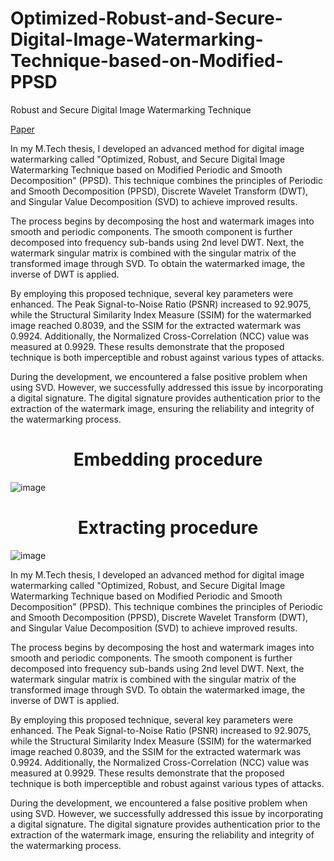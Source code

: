 # Optimized-Robust-and-Secure-Digital-Image-Watermarking-Technique-based-on-Modified-PPSD
Robust and Secure Digital Image Watermarking Technique

[Paper](https://github.com/khushiyadav2022/Optimized-Robust-and-Secure-Digital-Image-Watermarking-Technique-based-on-Modified-PPSD/blob/0f37ba4d359694edb6206dd317f7d6f1ffa61ab9/purkh%20paper.pdf)

In my M.Tech thesis, I developed an advanced method for digital image watermarking called "Optimized, Robust, and Secure Digital Image Watermarking Technique based on Modified Periodic and Smooth Decomposition" (PPSD). This technique combines the principles of Periodic and Smooth Decomposition (PPSD), Discrete Wavelet Transform (DWT), and Singular Value Decomposition (SVD) to achieve improved results.

The process begins by decomposing the host and watermark images into smooth and periodic components. The smooth component is further decomposed into frequency sub-bands using 2nd level DWT. Next, the watermark singular matrix is combined with the singular matrix of the transformed image through SVD. To obtain the watermarked image, the inverse of DWT is applied.

By employing this proposed technique, several key parameters were enhanced. The Peak Signal-to-Noise Ratio (PSNR) increased to 92.9075, while the Structural Similarity Index Measure (SSIM) for the watermarked image reached 0.8039, and the SSIM for the extracted watermark was 0.9924. Additionally, the Normalized Cross-Correlation (NCC) value was measured at 0.9929. These results demonstrate that the proposed technique is both imperceptible and robust against various types of attacks.

During the development, we encountered a false positive problem when using SVD. However, we successfully addressed this issue by incorporating a digital signature. The digital signature provides authentication prior to the extraction of the watermark image, ensuring the reliability and integrity of the watermarking process.

<h1 align="center">Embedding procedure</h1>

![image](https://github.com/khushiyadav2022/Optimized-Robust-and-Secure-Digital-Image-Watermarking-Technique-based-on-Modified-PPSD/assets/108923908/575b0321-a51d-48bf-ad5e-b380c4f441f9)


<h1 align="center">Extracting procedure</h1>

![image](https://github.com/khushiyadav2022/Optimized-Robust-and-Secure-Digital-Image-Watermarking-Technique-based-on-Modified-PPSD/assets/108923908/3d0d3f21-9de1-4360-9c01-1852e57f9d9a)


In my M.Tech thesis, I developed an advanced method for digital image watermarking called "Optimized, Robust, and Secure Digital Image Watermarking Technique based on Modified Periodic and Smooth Decomposition" (PPSD). This technique combines the principles of Periodic and Smooth Decomposition (PPSD), Discrete Wavelet Transform (DWT), and Singular Value Decomposition (SVD) to achieve improved results.

The process begins by decomposing the host and watermark images into smooth and periodic components. The smooth component is further decomposed into frequency sub-bands using 2nd level DWT. Next, the watermark singular matrix is combined with the singular matrix of the transformed image through SVD. To obtain the watermarked image, the inverse of DWT is applied.

By employing this proposed technique, several key parameters were enhanced. The Peak Signal-to-Noise Ratio (PSNR) increased to 92.9075, while the Structural Similarity Index Measure (SSIM) for the watermarked image reached 0.8039, and the SSIM for the extracted watermark was 0.9924. Additionally, the Normalized Cross-Correlation (NCC) value was measured at 0.9929. These results demonstrate that the proposed technique is both imperceptible and robust against various types of attacks.

During the development, we encountered a false positive problem when using SVD. However, we successfully addressed this issue by incorporating a digital signature. The digital signature provides authentication prior to the extraction of the watermark image, ensuring the reliability and integrity of the watermarking process.





